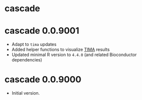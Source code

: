 # cascade

# cascade 0.0.9001

* Adapt to `tima` updates
* Added helper functions to visualize [TIMA](https://taxonomicallyinformedannotation.github.io/tima/) results
* Updated minimal R version to `4.4.0` (and related Bioconductor dependencies)

# cascade 0.0.9000

* Initial version.
